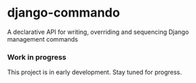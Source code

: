 django-commando
===============

A declarative API for writing, overriding and sequencing Django management commands

### Work in progress

This project is in early development. Stay tuned for progress.
